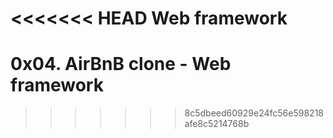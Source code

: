 <<<<<<< HEAD
Web framework
=======
# 0x04. AirBnB clone - Web framework
>>>>>>> 8c5dbeed60929e24fc56e598218afe8c5214768b
